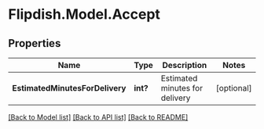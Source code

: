# Flipdish.Model.Accept
## Properties

Name | Type | Description | Notes
------------ | ------------- | ------------- | -------------
**EstimatedMinutesForDelivery** | **int?** | Estimated minutes for delivery | [optional] 

[[Back to Model list]](../README.md#documentation-for-models) [[Back to API list]](../README.md#documentation-for-api-endpoints) [[Back to README]](../README.md)

